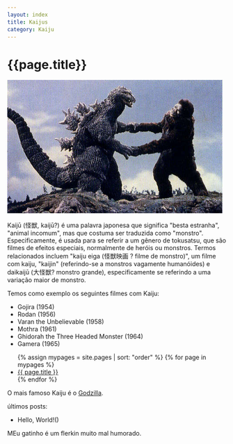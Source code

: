 ```yaml
---
layout: index
title: Kaijus
category: Kaiju
---
```


# {{page.title}}
![Kong vs Gojira](../../images/kong1.jpg)

Kaijū (怪獣, kaijū?) é uma palavra japonesa que significa "besta estranha", "animal incomum", mas que costuma ser traduzida como "monstro". Especificamente, é usada para se referir a um gênero de tokusatsu, que são filmes de efeitos especiais, normalmente de heróis ou monstros. Termos relacionados incluem "kaiju eiga (怪獣映画 ? filme de monstro)", um filme com kaiju, "kaijin" (referindo-se a monstros vagamente humanóides) e daikaijū (大怪獣? monstro grande), especificamente se referindo a uma variação maior de monstro.

Temos como exemplo os seguintes filmes com Kaiju:

- Gojira (1954)
- Rodan (1956)
- Varan the Unbelievable (1958)
- Mothra (1961)
- Ghidorah the Three Headed Monster (1964)
- Gamera (1965)


<ul>
  {% assign mypages = site.pages | sort: "order" %}
    {% for page in mypages %}
    <li><a href="{{ page.url | absolute_url }}">{{ page.title }}</a></li>
    {% endfor %}
</ul>

O mais famoso Kaiju é o [Godzilla](https://pt.wikipedia.org/wiki/Godzilla).

últimos posts:

- Hello, World!()

MEu gatinho é um flerkin muito mal humorado.
